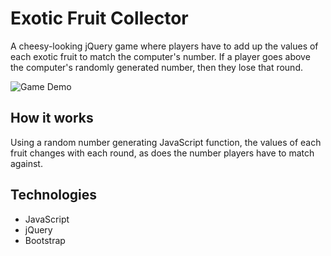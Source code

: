 # Exotic Fruit Collector
A cheesy-looking jQuery game where players have to add up the values of each exotic fruit to match the computer's number. If a player goes above the computer's randomly generated number, then they lose that round.

![Game Demo](https://youtu.be/n3U11zwdDZo)

## How it works
Using a random number generating JavaScript function, the values of each fruit changes with each round, as does the number players have to match against.

## Technologies
* JavaScript
* jQuery
* Bootstrap
